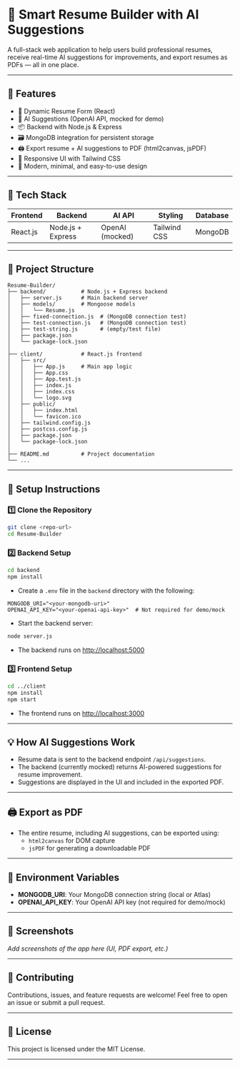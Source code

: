 # 💼 Smart Resume Builder with AI Suggestions

A full-stack web application to help users build professional resumes, receive real-time AI suggestions for improvements, and export resumes as PDFs — all in one place.

---

## 🚀 Features

- 📝 Dynamic Resume Form (React)
- 🤖 AI Suggestions (OpenAI API, mocked for demo)
- 📦 Backend with Node.js & Express
- 🗃️ MongoDB integration for persistent storage
- 🖨️ Export resume + AI suggestions to PDF (html2canvas, jsPDF)
- 🎨 Responsive UI with Tailwind CSS
- 🔐 Modern, minimal, and easy-to-use design

---

## 🧰 Tech Stack

| Frontend | Backend           | AI API          | Styling      | Database |
| -------- | ----------------- | --------------- | ------------ | -------- |
| React.js | Node.js + Express | OpenAI (mocked) | Tailwind CSS | MongoDB  |

---

## 📁 Project Structure

```
Resume-Builder/
├── backend/           # Node.js + Express backend
│   ├── server.js      # Main backend server
│   ├── models/        # Mongoose models
│   │   └── Resume.js
│   ├── fixed-connection.js  # (MongoDB connection test)
│   ├── test-connection.js   # (MongoDB connection test)
│   ├── test-string.js       # (empty/test file)
│   ├── package.json
│   └── package-lock.json
│
├── client/            # React.js frontend
│   ├── src/
│   │   ├── App.js     # Main app logic
│   │   ├── App.css
│   │   ├── App.test.js
│   │   ├── index.js
│   │   ├── index.css
│   │   └── logo.svg
│   ├── public/
│   │   ├── index.html
│   │   └── favicon.ico
│   ├── tailwind.config.js
│   ├── postcss.config.js
│   ├── package.json
│   └── package-lock.json
│
├── README.md          # Project documentation
└── ...
```

---

## 🔧 Setup Instructions

### 1️⃣ Clone the Repository

```bash
git clone <repo-url>
cd Resume-Builder
```

### 2️⃣ Backend Setup

```bash
cd backend
npm install
```

- Create a `.env` file in the `backend` directory with the following:

```
MONGODB_URI="<your-mongodb-uri>"
OPENAI_API_KEY="<your-openai-api-key>"  # Not required for demo/mock
```

- Start the backend server:

```bash
node server.js
```

- The backend runs on [http://localhost:5000](http://localhost:5000)

### 3️⃣ Frontend Setup

```bash
cd ../client
npm install
npm start
```

- The frontend runs on [http://localhost:3000](http://localhost:3000)

---

## 💡 How AI Suggestions Work

- Resume data is sent to the backend endpoint `/api/suggestions`.
- The backend (currently mocked) returns AI-powered suggestions for resume improvement.
- Suggestions are displayed in the UI and included in the exported PDF.

---

## 🖨️ Export as PDF

- The entire resume, including AI suggestions, can be exported using:
  - `html2canvas` for DOM capture
  - `jsPDF` for generating a downloadable PDF

---

## 📝 Environment Variables

- **MONGODB_URI**: Your MongoDB connection string (local or Atlas)
- **OPENAI_API_KEY**: Your OpenAI API key (not required for demo/mock)

---

## 📸 Screenshots

_Add screenshots of the app here (UI, PDF export, etc.)_

---

## 🤝 Contributing

Contributions, issues, and feature requests are welcome! Feel free to open an issue or submit a pull request.

---

## 📄 License

This project is licensed under the MIT License.

---

